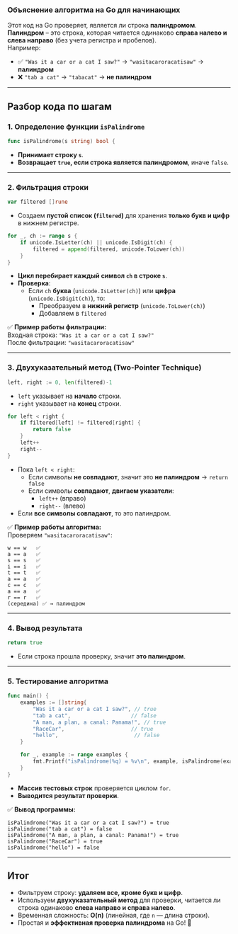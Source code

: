 ### **Объяснение алгоритма на Go для начинающих**

Этот код на Go проверяет, является ли строка **палиндромом**.  
**Палиндром** – это строка, которая читается одинаково **справа налево и слева направо** (без учета регистра и пробелов).  
Например:
- ✅ `"Was it a car or a cat I saw?"` → `"wasitacaroracatisaw"` → **палиндром**
- ❌ `"tab a cat"` → `"tabacat"` → **не палиндром**

---

## **Разбор кода по шагам**

### **1. Определение функции `isPalindrome`**
```go
func isPalindrome(s string) bool {
```
- **Принимает строку `s`**.
- **Возвращает `true`, если строка является палиндромом**, иначе `false`.

---

### **2. Фильтрация строки**
```go
var filtered []rune
```
- Создаем **пустой список (`filtered`)** для хранения **только букв и цифр** в нижнем регистре.

```go
for _, ch := range s {
	if unicode.IsLetter(ch) || unicode.IsDigit(ch) {
		filtered = append(filtered, unicode.ToLower(ch))
	}
}
```
- **Цикл перебирает каждый символ `ch` в строке `s`**.
- **Проверка**:  
  - Если `ch` **буква** (`unicode.IsLetter(ch)`) или **цифра** (`unicode.IsDigit(ch)`), то:
    - Преобразуем в **нижний регистр** (`unicode.ToLower(ch)`)
    - Добавляем в `filtered`

✅ **Пример работы фильтрации:**  
Входная строка: `"Was it a car or a cat I saw?"`  
После фильтрации: `"wasitacaroracatisaw"`

---

### **3. Двухуказательный метод (Two-Pointer Technique)**
```go
left, right := 0, len(filtered)-1
```
- `left` указывает на **начало** строки.
- `right` указывает на **конец** строки.

```go
for left < right {
	if filtered[left] != filtered[right] {
		return false
	}
	left++
	right--
}
```
- Пока `left < right`:
  - Если символы **не совпадают**, значит это **не палиндром** → `return false`
  - Если символы **совпадают**, **двигаем указатели**:
    - `left++` (вправо)
    - `right--` (влево)
- Если **все символы совпадают**, то это палиндром.

✅ **Пример работы алгоритма:**  
Проверяем `"wasitacaroracatisaw"`:
```
w == w   ✅
a == a   ✅
s == s   ✅
i == i   ✅
t == t   ✅
a == a   ✅
c == c   ✅
a == a   ✅
r == r   ✅
(середина) ✅ → палиндром
```

---

### **4. Вывод результата**
```go
return true
```
- Если строка прошла проверку, значит **это палиндром**.

---

### **5. Тестирование алгоритма**
```go
func main() {
	examples := []string{
		"Was it a car or a cat I saw?", // true
		"tab a cat",                   // false
		"A man, a plan, a canal: Panama!", // true
		"RaceCar",                     // true
		"hello",                        // false
	}

	for _, example := range examples {
		fmt.Printf("isPalindrome(%q) = %v\n", example, isPalindrome(example))
	}
}
```
- **Массив тестовых строк** проверяется циклом `for`.
- **Выводится результат проверки**.

✅ **Вывод программы:**
```
isPalindrome("Was it a car or a cat I saw?") = true
isPalindrome("tab a cat") = false
isPalindrome("A man, a plan, a canal: Panama!") = true
isPalindrome("RaceCar") = true
isPalindrome("hello") = false
```

---

## **Итог**
- Фильтруем строку: **удаляем все, кроме букв и цифр**.
- Используем **двухуказательный метод** для проверки, читается ли строка одинаково **слева направо и справа налево**.
- Временная сложность: **O(n)** (линейная, где `n` — длина строки).
- Простая и **эффективная проверка палиндрома** на Go! 🚀